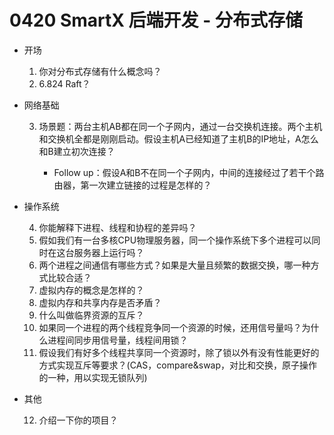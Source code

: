 # 0420 SmartX 后端开发 - 分布式存储

- 开场

    1. 你对分布式存储有什么概念吗？
    2. 6.824 Raft？

- 网络基础

    3. 场景题：两台主机AB都在同一个子网内，通过一台交换机连接。两个主机和交换机全都是刚刚启动。假设主机A已经知道了主机B的IP地址，A怎么和B建立初次连接？
    
        - Follow up：假设A和B不在同一个子网内，中间的连接经过了若干个路由器，第一次建立链接的过程是怎样的？ 

- 操作系统

    4. 你能解释下进程、线程和协程的差异吗？
    5. 假如我们有一台多核CPU物理服务器，同一个操作系统下多个进程可以同时在这台服务器上运行吗？
    6. 两个进程之间通信有哪些方式？如果是大量且频繁的数据交换，哪一种方式比较合适？
    7. 虚拟内存的概念是怎样的？
    8. 虚拟内存和共享内存是否矛盾？
    9. 什么叫做临界资源的互斥？
    10. 如果同一个进程的两个线程竞争同一个资源的时候，还用信号量吗？为什么进程间同步用信号量，线程间用锁？
    11. 假设我们有好多个线程共享同一个资源时，除了锁以外有没有性能更好的方式实现互斥等要求？(CAS，compare&swap，对比和交换，原子操作的一种，用以实现无锁队列)

- 其他

    12. 介绍一下你的项目？
